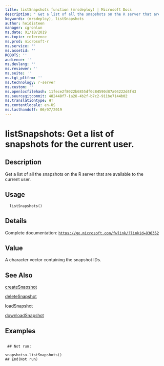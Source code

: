 ```yaml
---
title: listSnapshots function (mrsdeploy) | Microsoft Docs
description: " Get a list of all the snapshots on the R server that are available to the current user. "
keywords: (mrsdeploy), listSnapshots
author: heidisteen
manager: cgronlun
ms.date: 01/18/2019
ms.topic: reference
ms.prod: microsoft-r
ms.service: ''
ms.assetid: ''
ROBOTS: ''
audience: ''
ms.devlang: ''
ms.reviewer: ''
ms.suite: ''
ms.tgt_pltfrm: ''
ms.technology: r-server
ms.custom: ''
ms.openlocfilehash: 11fece2f8022b6855df0c84590d87a04222d4f43
ms.sourcegitcommit: 482448f7-1a28-4b2f-b7c2-911be7144b02
ms.translationtype: HT
ms.contentlocale: en-US
ms.lasthandoff: 06/07/2019
---
```

 # <a name="listsnapshots-get-a-list-of-snapshots-for-the-current-user"></a>listSnapshots: Get a list of snapshots for the current user. 
 ## <a name="description"></a>Description

Get a list of all the snapshots on the R server that are available to the current user.


 ## <a name="usage"></a>Usage

```   
  listSnapshots()

```

 ## <a name="details"></a>Details

Complete documentation: [`https://go.microsoft.com/fwlink/?linkid=836352`](https://go.microsoft.com/fwlink/?linkid=836352)



 ## <a name="value"></a>Value

A character vector containing the snapshot IDs.

 ## <a name="see-also"></a>See Also

[createSnapshot](createSnapshot.md)

[deleteSnapshot](deleteSnapshot.md)

[loadSnapshot](loadSnapshot.md)

[downloadSnapshot](downloadSnapshot.md)

 ## <a name="examples"></a>Examples

 ```

  ## Not run:

snapshots<-listSnapshots()
 ## End(Not run) 
```

